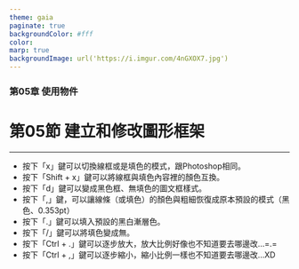 ```yaml
---
theme: gaia
paginate: true
backgroundColor: #fff
color: 
marp: true
backgroundImage: url('https://i.imgur.com/4nGXOX7.jpg')
---
```

<style>
section h1 {
  color: #48011f
}
</style>

<!-- _class: lead -->

### 第05章 使用物件
# 第05節 建立和修改圖形框架

---



- 按下「x」鍵可以切換線框或是填色的模式，跟Photoshop相同。
- 按下「Shift + x」鍵可以將線框與填色內容裡的顏色互換。
- 按下「d」鍵可以變成黑色框、無填色的圖文框樣式。
- 按下「,」鍵，可以讓線條（或填色）的顏色與粗細恢復成原本預設的模式（黑色、0.353pt）
- 按下「.」鍵可以填入預設的黑白漸層色。
- 按下「/」鍵可以將填色變成無。
- 按下「Ctrl + .」鍵可以逐步放大，放大比例好像也不知道要去哪邊改…=.=
- 按下「Ctrl + ,」鍵可以逐步縮小，縮小比例一樣也不知道要去哪邊改…XD